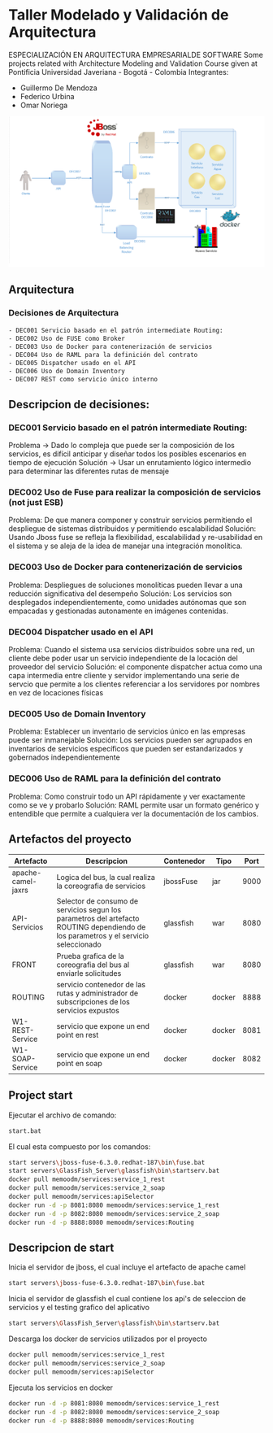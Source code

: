 # Taller Modelado y Validación de Arquitectura
ESPECIALIZACIÓN EN ARQUITECTURA EMPRESARIALDE SOFTWARE
Some projects related with Architecture Modeling and Validation Course given at Pontificia Universidad Javeriana - Bogotá - Colombia
Integrantes:
- Guillermo De Mendoza
- Federico Urbina
- Omar Noriega

![DOCKER](https://github.com/memoodm/tallerMVA/blob/master/images/ImgArquitectura.png)

## Arquitectura
### Decisiones de Arquitectura
	- DEC001 Servicio basado en el patrón intermediate Routing:
	- DEC002 Uso de FUSE como Broker
	- DEC003 Uso de Docker para contenerización de servicios
	- DEC004 Uso de RAML para la definición del contrato
	- DEC005 Dispatcher usado en el API
	- DEC006 Uso de Domain Inventory
	- DEC007 REST como servicio único interno

## Descripcion de decisiones:

### DEC001 Servicio basado en el patrón intermediate Routing:
Problema -> Dado lo compleja que puede ser la composición de los servicios, es difícil anticipar y diseñar todos los posibles escenarios en tiempo de ejecución
Solución -> Usar un enrutamiento lógico intermedio para determinar las diferentes rutas de mensaje

### DEC002 Uso de Fuse para realizar la composición de servicios (not just ESB)
Problema: De que manera componer y construir servicios permitiendo el despliegue de sistemas distribuidos y permitiendo escalabilidad
Solución: Usando Jboss fuse se refleja la flexibilidad, escalabilidad y re-usabilidad en el sistema y se aleja de la idea de manejar una integración monolítica.

### DEC003 Uso de Docker para contenerización de servicios
Problema: Despliegues de soluciones monolíticas  pueden llevar a una reducción significativa del desempeño 
Solución: Los servicios son desplegados independientemente, como unidades autónomas que son empacadas y gestionadas autonamente en imágenes contenidas.

### DEC004 Dispatcher usado en el API
Problema: Cuando el sistema usa servicios distribuidos sobre una red, un cliente debe poder usar un servicio independiente de la locación del proveedor del servicio
Solución: el componente dispatcher actua como una capa intermedia entre cliente y servidor implementando una serie de servcio que permite a los clientes referenciar a los servidores por nombres en vez de locaciones físicas

### DEC005 Uso de Domain Inventory
Problema: Establecer un inventario de servicios único en las empresas puede ser inmanejable
Solución: Los servicios pueden ser agrupados en inventarios de servicios específicos que pueden ser estandarizados y gobernados independientemente

### DEC006 Uso de RAML para la definición del contrato
Problema: Como construir todo un API rápidamente y ver exactamente como se ve y probarlo
Solución: RAML permite usar un formato genérico y entendible que permite a cualquiera ver la documentación de los cambios.




  
## Artefactos del proyecto
| Artefacto | Descripcion | Contenedor | Tipo | Port |
| ------ | ------ | ------ | ------ | ------ |
| apache-camel-jaxrs | Logica del bus, la cual realiza la coreografia de servicios | jbossFuse | jar | 9000
| API-Servicios | Selector de consumo de servicios segun los parametros del artefacto ROUTING dependiendo de los parametros y el servicio seleccionado | glassfish | war | 8080
| FRONT | Prueba grafica de la coreografia del bus al enviarle solicitudes | glassfish | war | 8080
| ROUTING | servicio contenedor de las rutas y administrador de subscripciones de los servicios expustos | docker | docker | 8888
| W1-REST-Service | servicio que expone un end point en rest | docker | docker | 8081
| W1-SOAP-Service | servicio que expone un end point en soap | docker | docker | 8082

## Project start

Ejecutar el archivo de comando:
```sh
start.bat
```
El cual esta compuesto por los comandos:
```sh
start servers\jboss-fuse-6.3.0.redhat-187\bin\fuse.bat
start servers\GlassFish_Server\glassfish\bin\startserv.bat
docker pull memoodm/services:service_1_rest
docker pull memoodm/services:service_2_soap
docker pull memoodm/services:apiSelector
docker run -d -p 8081:8080 memoodm/services:service_1_rest
docker run -d -p 8082:8080 memoodm/services:service_2_soap
docker run -d -p 8888:8080 memoodm/services:Routing
```

## Descripcion de start
Inicia el servidor de jboss, el cual incluye el artefacto de apache camel
```sh
start servers\jboss-fuse-6.3.0.redhat-187\bin\fuse.bat
```
Inicia el servidor de glassfish el cual contiene los api's de seleccion de servicios y el testing grafico del aplicativo
```sh
start servers\GlassFish_Server\glassfish\bin\startserv.bat
```
Descarga los docker de servicios utilizados por el proyecto
```sh
docker pull memoodm/services:service_1_rest
docker pull memoodm/services:service_2_soap
docker pull memoodm/services:apiSelector
```
Ejecuta los servicios en docker
```sh
docker run -d -p 8081:8080 memoodm/services:service_1_rest
docker run -d -p 8082:8080 memoodm/services:service_2_soap
docker run -d -p 8888:8080 memoodm/services:Routing
```



